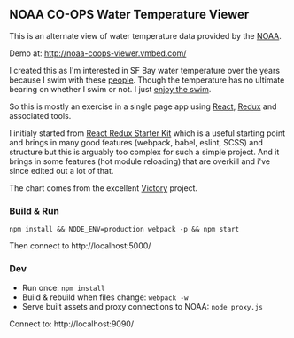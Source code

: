 ## NOAA CO-OPS Water Temperature Viewer

This is an alternate view of water temperature data provided by the [NOAA](http://tidesandcurrents.noaa.gov/map/).

Demo at: http://noaa-coops-viewer.vmbed.com/

I created this as I'm interested in SF Bay water temperature over the years because I swim with these [people](http://www.dolphinclub.org/). Though the temperature has no ultimate bearing on whether I swim or not. I just [enjoy the swim](http://www.sfchronicle.com/thetake/article/Dolphin-Club-The-oldest-goats-in-the-bay-6762877.php).

So this is mostly an exercise in a single page app using [React](https://facebook.github.io/react/), [Redux](https://github.com/rackt/redux) and associated tools.

I initialy started from [React Redux Starter Kit](https://github.com/davezuko/react-redux-starter-kit) which is a useful starting point and brings in many good features (webpack, babel, eslint, SCSS) and structure but this is arguably too complex for such a simple project. And it brings in some features (hot module reloading) that are overkill and i've since edited out a lot of that.

The chart comes from the excellent [Victory](http://victory.formidable.com/) project.

### Build & Run

`npm install && NODE_ENV=production webpack -p && npm start`

Then connect to http://localhost:5000/

### Dev

- Run once: `npm install`
- Build & rebuild when files change: `webpack -w`
- Serve built assets and proxy connections to NOAA: `node proxy.js`

Connect to: http://localhost:9090/
